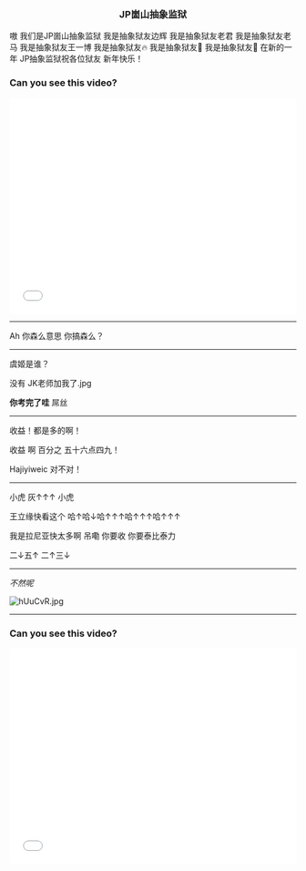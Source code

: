 ### <center>JP崮山抽象监狱</center>

嗷 我们是JP崮山抽象监狱 我是抽象狱友边辉 我是抽象狱友老君 我是抽象狱友老马 我是抽象狱友王一博 我是抽象狱友:fire: 我是抽象狱友🍊 我是抽象狱友🐷 在新的一年 JP抽象监狱祝各位狱友 新年快乐！

<!DOCTYPE HTML>
<html>
    <head>
    <style type="text/css">
        .aspect-ratio {
            position: relative;
            width: 100%;
            height: 0;
            padding-bottom: 75%;
        }
    .aspect-ratio iframe {
        position: absolute;
        width: 100%;
        height: 100%;
        left: 0;
        top: 0;
    }
    </style>   
    </head>
    <body>
        <h3> Can you see this video? </h3>
        <div class="aspect-ratio" >
            <iframe src="//player.bilibili.com/player.html?aid=86656647&bvid=BV1z7411p7wj&cid=148092807&page=1" scrolling="no" border="0" frameborder="no" framespacing="0" allowfullscreen="true"> </iframe>
        </div>
    </body>
</html>

---

Ah 你森么意思 你搞森么？

---

虞姬是谁？

没有 JK老师加我了.jpg

**你考完了哇** 屌丝

---

收益！都是多的啊！

收益 啊 百分之 五十六点四九！

Hajiyiweic 对不对！


---

小虎 灰↑↑↑ 小虎

王立缘快看这个 哈↑哈↓哈↑↑↑哈↑↑↑哈↑↑↑

我是拉尼亚快太多啊 吊嘞 你要收 你要泰比泰力

二↓五↑ 二↑三↓

---

*不然呢*

![hUuCvR.jpg](https://z3.ax1x.com/2021/08/31/hUuCvR.jpg)

---

<!DOCTYPE HTML>
<html>
    <head>
    <style type="text/css">
        .aspect-ratio {
            position: relative;
            width: 100%;
            height: 0;
            padding-bottom: 75%;
        }
    .aspect-ratio iframe {
        position: absolute;
        width: 100%;
        height: 100%;
        left: 0;
        top: 0;
    }
    </style>   
    </head>
    <body>
        <h3> Can you see this video? </h3>
        <div class="aspect-ratio" >
            <iframe src="//player.bilibili.com/player.html?aid=13026578&bvid=BV1nx411p77a&cid=21388432&page=1" scrolling="no" border="0" frameborder="no" framespacing="0" allowfullscreen="true"> </iframe>
        </div>
    </body>
</html>

